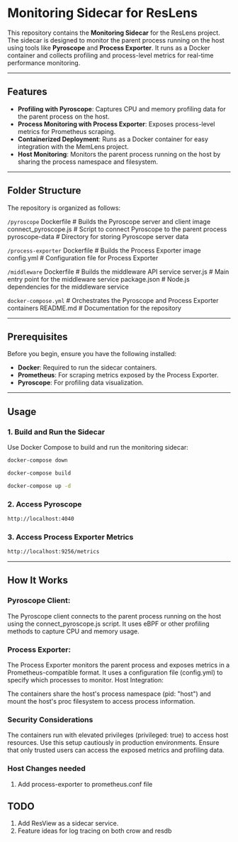 # Monitoring Sidecar for ResLens

This repository contains the **Monitoring Sidecar** for the ResLens project. The sidecar is designed to monitor the parent process running on the host using tools like **Pyroscope** and **Process Exporter**. It runs as a Docker container and collects profiling and process-level metrics for real-time performance monitoring.

---

## Features

- **Profiling with Pyroscope**: Captures CPU and memory profiling data for the parent process on the host.
- **Process Monitoring with Process Exporter**: Exposes process-level metrics for Prometheus scraping.
- **Containerized Deployment**: Runs as a Docker container for easy integration with the MemLens project.
- **Host Monitoring**: Monitors the parent process running on the host by sharing the process namespace and filesystem.

---

## Folder Structure

The repository is organized as follows:

`/pyroscope` Dockerfile # Builds the Pyroscope server and client image connect_pyroscope.js # Script to connect Pyroscope to the parent process pyroscope-data # Directory for storing Pyroscope server data

`/process-exporter` Dockerfile # Builds the Process Exporter image config.yml # Configuration file for Process Exporter

`/middleware` Dockerfile # Builds the middleware API service server.js # Main entry point for the middleware service package.json # Node.js dependencies for the middleware service

`docker-compose.yml` # Orchestrates the Pyroscope and Process Exporter containers README.md # Documentation for the repository


---

## Prerequisites

Before you begin, ensure you have the following installed:

- **Docker**: Required to run the sidecar containers.
- **Prometheus**: For scraping metrics exposed by the Process Exporter.
- **Pyroscope**: For profiling data visualization.

---

## Usage

### 1. Build and Run the Sidecar
Use Docker Compose to build and run the monitoring sidecar:
```bash
docker-compose down
```
```bash
docker-compose build
```
```bash
docker-compose up -d
```
### 2. Access Pyroscope
```bash
http://localhost:4040
```
### 3. Access Process Exporter Metrics
```bash
http://localhost:9256/metrics
```

---

## How It Works
### Pyroscope Client:

The Pyroscope client connects to the parent process running on the host using the connect_pyroscope.js script.
It uses eBPF or other profiling methods to capture CPU and memory usage.

### Process Exporter:

The Process Exporter monitors the parent process and exposes metrics in a Prometheus-compatible format.
It uses a configuration file (config.yml) to specify which processes to monitor.
Host Integration:

The containers share the host's process namespace (pid: "host") and mount the host's proc filesystem to access process information.

### Security Considerations
The containers run with elevated privileges (privileged: true) to access host resources. Use this setup cautiously in production environments.
Ensure that only trusted users can access the exposed metrics and profiling data.

### Host Changes needed
1. Add process-exporter to prometheus.conf file


## TODO
1. Add ResView as a sidecar service.
2. Feature ideas for log tracing on both crow and resdb
